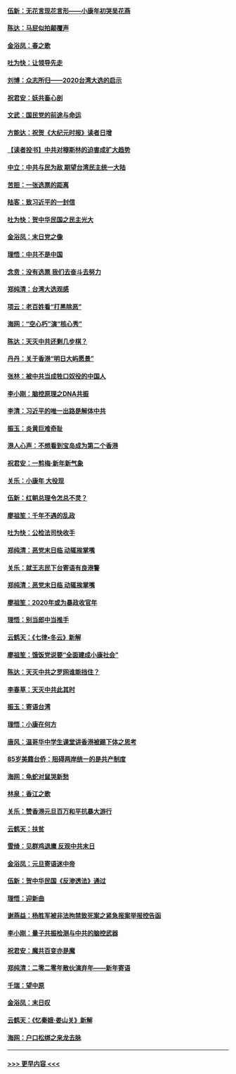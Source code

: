 #### [伍新：无花言现花言形——小康年初哭吴花燕](../pages/nsc993/n11800044.md?t=01180844) 
#### [陈达：马屁似拍颠覆声](../pages/nsc993/n11800010.md?t=01180844) 
#### [金浴凤：春之歌](../pages/nsc993/n11797687.md?t=01180844) 
#### [吐为快：让领导先走](../pages/nsc993/n11797512.md?t=01180844) 
#### [刘博：众志所归——2020台湾大选的启示](../pages/nsc993/n11796878.md?t=01180844) 
#### [祝君安：妖共畜心剖](../pages/nsc993/n11794273.md?t=01180844) 
#### [文武：国民党的前途与命运](../pages/nsc993/n11794198.md?t=01180844) 
#### [方能达：祝贺《大纪元时报》读者日增](../pages/nsc993/n11793807.md?t=01180844) 
#### [【读者投书】中共对穆斯林的迫害成扩大趋势](../pages/nsc993/n11791371.md?t=01180844) 
#### [中立：中共与民为敌 期望台湾民主统一大陆](../pages/nsc993/n11790392.md?t=01180844) 
#### [苦胆：一张选票的距离](../pages/nsc993/n11788914.md?t=01180844) 
#### [陆客：致习近平的一封信](../pages/nsc993/n11788867.md?t=01180844) 
#### [吐为快：贺中华民国之民主光大](../pages/nsc993/n11788618.md?t=01180844) 
#### [金浴凤：末日党之像](../pages/nsc993/n11787475.md?t=01180844) 
#### [理悟：中共不是中国](../pages/nsc993/n11787463.md?t=01180844) 
#### [念贲：没有选票  我们去奋斗去努力](../pages/nsc993/n11787398.md?t=01180844) 
#### [郑纯清：台湾大选观感](../pages/nsc993/n11786210.md?t=01180844) 
#### [项云：老百姓看“打黑除恶”](../pages/nsc993/n11785398.md?t=01180844) 
#### [海网：“空心朽”演“核心秀”](../pages/nsc993/n11783874.md?t=01180844) 
#### [陈达：天灭中共还剩几步棋？](../pages/nsc993/n11783719.md?t=01180844) 
#### [丹丹：关于香港“明日大屿愿景”](../pages/nsc993/n11783273.md?t=01180844) 
#### [张林：被中共当成牲口奴役的中国人](../pages/nsc993/n11782397.md?t=01180844) 
#### [李小刚：脑控原理之DNA共振](../pages/nsc993/n11780962.md?t=01180844) 
#### [李清：习近平的唯一出路是解体中共](../pages/nsc993/n11780866.md?t=01180844) 
#### [振玉：炎黄巨难奇耻](../pages/nsc993/n11779632.md?t=01180844) 
#### [港人心声：不想看到宝岛成为第二个香港](../pages/nsc993/n11778817.md?t=01180844) 
#### [祝君安：一剪梅‧新年新气象](../pages/nsc993/n11776340.md?t=01180844) 
#### [关乐：小康年 大役现](../pages/nsc993/n11774213.md?t=01180844) 
#### [伍新：红朝总理令怎总不灵？](../pages/nsc993/n11770813.md?t=01180844) 
#### [廖祖笙：千年不遇的乱政](../pages/nsc993/n11770373.md?t=01180844) 
#### [吐为快：公检法司快收手](../pages/nsc993/n11770359.md?t=01180844) 
#### [郑纯清：恶党末日临 动辄挨掌嘴](../pages/nsc993/n11769912.md?t=01180844) 
#### [关乐：就王志民下台寄语有良港警](../pages/nsc993/n11769903.md?t=01180844) 
#### [郑纯清：恶党末日临 动辄挨掌嘴](../pages/nsc993/n11769356.md?t=01180844) 
#### [廖祖笙：2020年或为暴政收官年](../pages/nsc993/n11768216.md?t=01180844) 
#### [理悟：别当郎中当推手](../pages/nsc993/n11768243.md?t=01180844) 
#### [云鹤天：《七律▪冬云》新解](../pages/nsc993/n11768204.md?t=01180844) 
#### [廖祖笙：饿饭党说要“全面建成小康社会”](../pages/nsc993/n11767482.md?t=01180844) 
#### [陈达：天灭中共之罗网谁能挡住？](../pages/nsc993/n11767465.md?t=01180844) 
#### [李春草：天灭中共此其时](../pages/nsc993/n11767452.md?t=01180844) 
#### [振玉：寄语台湾](../pages/nsc993/n11767432.md?t=01180844) 
#### [理悟：小康在何方](../pages/nsc993/n11767394.md?t=01180844) 
#### [唐风：温哥华中学生课堂讲香港被踢下体之思考](../pages/nsc993/n11766848.md?t=01180844) 
#### [85岁美籍台侨：阻碍两岸统一的是共产制度](../pages/nsc993/n11765043.md?t=01180844) 
#### [海网：龟蛇对鼠哭新愁](../pages/nsc993/n11764895.md?t=01180844) 
#### [林泉：香江之歌](../pages/nsc993/n11764415.md?t=01180844) 
#### [关乐：赞香港元旦百万和平抗暴大游行](../pages/nsc993/n11764382.md?t=01180844) 
#### [云鹤天：扶贫](../pages/nsc993/n11764245.md?t=01180844) 
#### [雪绮：见群鸡退鹰  反观中共末日](../pages/nsc993/n11762112.md?t=01180844) 
#### [金浴凤：元旦寄语迷中帝](../pages/nsc993/n11761788.md?t=01180844) 
#### [伍新：贺中华民国《反渗透法》通过](../pages/nsc993/n11761994.md?t=01180844) 
#### [理悟：迎新曲](../pages/nsc993/n11761152.md?t=01180844) 
#### [谢燕益：杨胜军被非法拘禁致死案之紧急报案举报控告函](../pages/nsc993/n11756134.md?t=01180844) 
#### [李小刚：量子共振检测与中共的脑控武器](../pages/nsc993/n11754518.md?t=01180844) 
#### [祝君安：魔共百变亦是魔](../pages/nsc993/n11754469.md?t=01180844) 
#### [郑纯清：二零二零年散伙演弃年——新年寄语](../pages/nsc993/n11754195.md?t=01180844) 
#### [千瑞：望中原](../pages/nsc993/n11754159.md?t=01180844) 
#### [金浴凤：末日叹](../pages/nsc993/n11752359.md?t=01180844) 
#### [云鹤天：《忆秦娥‧娄山关》新解](../pages/nsc993/n11752348.md?t=01180844) 
#### [海网：户口松绑之来龙去脉](../pages/nsc993/n11752328.md?t=01180844) 

----
#### [ >>> 更早内容 <<< ](../indexes/nsc993-earlier.md)
